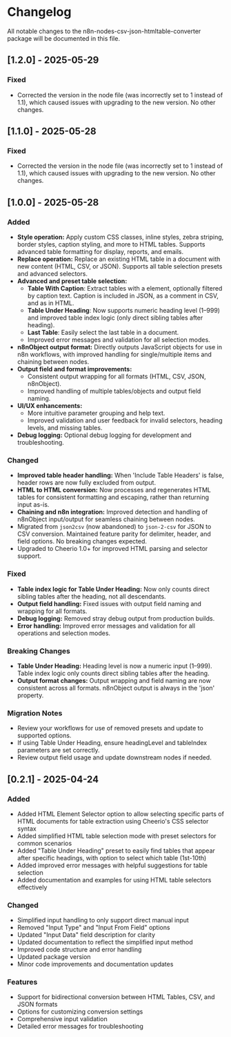 # Changelog

All notable changes to the n8n-nodes-csv-json-htmltable-converter package will be documented in this file.

## [1.2.0] - 2025-05-29

### Fixed
- Corrected the version in the node file (was incorrectly set to 1 instead of 1.1), which caused issues with upgrading to the new version. No other changes.


## [1.1.0] - 2025-05-28

### Fixed
- Corrected the version in the node file (was incorrectly set to 1 instead of 1.1), which caused issues with upgrading to the new version. No other changes.

## [1.0.0] - 2025-05-28

### Added
- **Style operation:** Apply custom CSS classes, inline styles, zebra striping, border styles, caption styling, and more to HTML tables. Supports advanced table formatting for display, reports, and emails.
- **Replace operation:** Replace an existing HTML table in a document with new content (HTML, CSV, or JSON). Supports all table selection presets and advanced selectors.
- **Advanced and preset table selection:**
  - **Table With Caption**: Extract tables with a <caption> element, optionally filtered by caption text. Caption is included in JSON, as a comment in CSV, and as <caption> in HTML.
  - **Table Under Heading**: Now supports numeric heading level (1–999) and improved table index logic (only direct sibling tables after heading).
  - **Last Table**: Easily select the last table in a document.
  - Improved error messages and validation for all selection modes.
- **n8nObject output format:** Directly outputs JavaScript objects for use in n8n workflows, with improved handling for single/multiple items and chaining between nodes.
- **Output field and format improvements:**
  - Consistent output wrapping for all formats (HTML, CSV, JSON, n8nObject).
  - Improved handling of multiple tables/objects and output field naming.
- **UI/UX enhancements:**
  - More intuitive parameter grouping and help text.
  - Improved validation and user feedback for invalid selectors, heading levels, and missing tables.
- **Debug logging:** Optional debug logging for development and troubleshooting.

### Changed
- **Improved table header handling:** When 'Include Table Headers' is false, header rows are now fully excluded from output.
- **HTML to HTML conversion:** Now processes and regenerates HTML tables for consistent formatting and escaping, rather than returning input as-is.
- **Chaining and n8n integration:** Improved detection and handling of n8nObject input/output for seamless chaining between nodes.
- Migrated from `json2csv` (now abandoned) to `json-2-csv` for JSON to CSV conversion. Maintained feature parity for delimiter, header, and field options. No breaking changes expected.
- Upgraded to Cheerio 1.0+ for improved HTML parsing and selector support.

### Fixed
- **Table index logic for Table Under Heading:** Now only counts direct sibling tables after the heading, not all descendants.
- **Output field handling:** Fixed issues with output field naming and wrapping for all formats.
- **Debug logging:** Removed stray debug output from production builds.
- **Error handling:** Improved error messages and validation for all operations and selection modes.

### Breaking Changes
- **Table Under Heading:** Heading level is now a numeric input (1–999). Table index logic only counts direct sibling tables after the heading.
- **Output format changes:** Output wrapping and field naming are now consistent across all formats. n8nObject output is always in the 'json' property.

### Migration Notes
- Review your workflows for use of removed presets and update to supported options.
- If using Table Under Heading, ensure headingLevel and tableIndex parameters are set correctly.
- Review output field usage and update downstream nodes if needed.

## [0.2.1] - 2025-04-24

### Added
- Added HTML Element Selector option to allow selecting specific parts of HTML documents for table extraction using Cheerio's CSS selector syntax
- Added simplified HTML table selection mode with preset selectors for common scenarios
- Added "Table Under Heading" preset to easily find tables that appear after specific headings, with option to select which table (1st-10th)
- Added improved error messages with helpful suggestions for table selection
- Added documentation and examples for using HTML table selectors effectively

### Changed
- Simplified input handling to only support direct manual input
- Removed "Input Type" and "Input From Field" options
- Updated "Input Data" field description for clarity
- Updated documentation to reflect the simplified input method
- Improved code structure and error handling
- Updated package version
- Minor code improvements and documentation updates

### Features
- Support for bidirectional conversion between HTML Tables, CSV, and JSON formats
- Options for customizing conversion settings
- Comprehensive input validation
- Detailed error messages for troubleshooting

